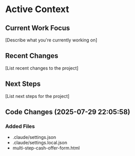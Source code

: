 # Active Context

## Current Work Focus
[Describe what you're currently working on]

## Recent Changes
[List recent changes to the project]

## Next Steps
[List next steps for the project]

## Code Changes (2025-07-29 22:05:58)

### Added Files
- .claude/settings.json
- .claude/settings.local.json
- multi-step-cash-offer-form.html

